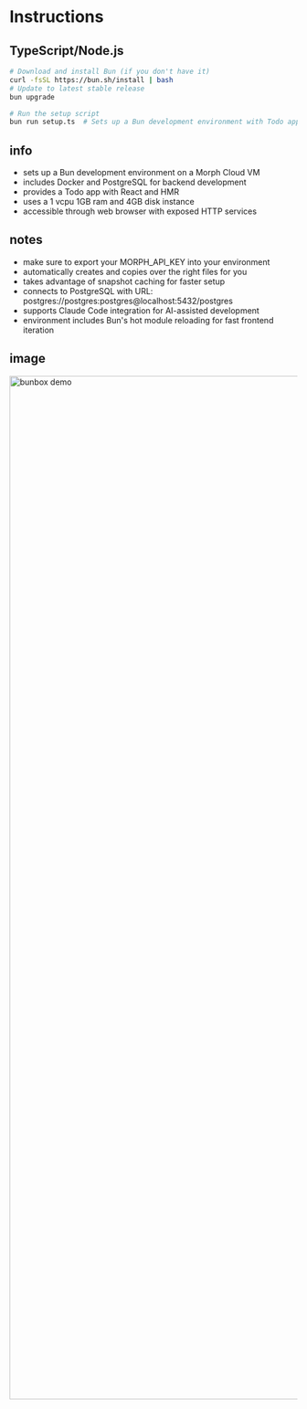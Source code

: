 # Instructions

## TypeScript/Node.js
```bash
# Download and install Bun (if you don't have it)
curl -fsSL https://bun.sh/install | bash
# Update to latest stable release
bun upgrade

# Run the setup script
bun run setup.ts  # Sets up a Bun development environment with Todo app
```

## info
- sets up a Bun development environment on a Morph Cloud VM
- includes Docker and PostgreSQL for backend development
- provides a Todo app with React and HMR
- uses a 1 vcpu 1GB ram and 4GB disk instance
- accessible through web browser with exposed HTTP services

## notes
- make sure to export your MORPH_API_KEY into your environment
- automatically creates and copies over the right files for you
- takes advantage of snapshot caching for faster setup
- connects to PostgreSQL with URL: postgres://postgres:postgres@localhost:5432/postgres
- supports Claude Code integration for AI-assisted development
- environment includes Bun's hot module reloading for fast frontend iteration

## image
<img width="1792" alt="bunbox demo" src="[URL TO SCREENSHOT]" />